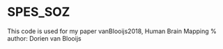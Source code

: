 # SPES_SOZ
This code is used for my paper vanBlooijs2018, Human Brain Mapping
% author: Dorien van Blooijs
